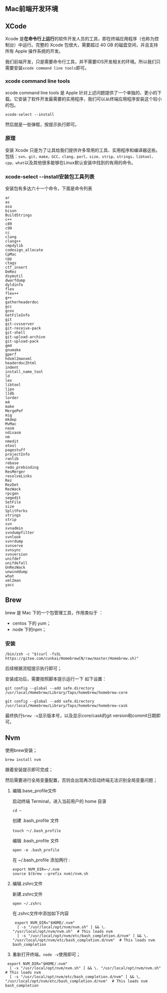 ## Mac前端开发环境

## XCode

Xcode 是**在命令行上运行**的软件开发人员的工具，即在终端应用程序（也称为控制台）中运行。完整的 Xcode 包很大，需要超过 40 GB 的磁盘空间，并且支持所有 Apple 操作系统的开发。

我们前端开发，只是需要命令行工具，并不需要IOS开发相关的环境。所以我们只需要安装`xcode command line tools`即可。

### xcode command line tools

xcode command line tools 是 Apple 针对上述问题提供了一个单独的、更小的下载。它安装了软件开发最需要的实用程序，我们可以从终端应用程序安装这个较小的包。

```shell
xcode-select --install
```

然后就是一些弹框，按提示执行即可。

### 原理

安装 Xcode 只是为了让其给我们提供许多常用的工具、实用程序和编译器这些。包括：`svn，git，make，GCC，clang，perl，size，strip，strings，libtool，cpp，what`以及其他很多能够在Linux默认安装中找到的有用的命令。

### xcode-select --install安装包工具列表

安装包有多达六十一个命令，下面是命令列表

```mipsasm
ar
as
asa
bison
BuildStrings
c++
c89
c99
cc
clang
clang++
cmpdylib
codesign_allocate
CpMac
cpp
ctags
ctf_insert
DeRez
dsymutil
dwarfdump
dyldinfo
flex
flex++
g++
gatherheaderdoc
gcc
gcov
GetFileInfo
git
git-cvsserver
git-receive-pack
git-shell
git-upload-archive
git-upload-pack
gm4
gnumake
gperf
hdxml2manxml
headerdoc2html
indent
install_name_tool
ld
lex
libtool
lipo
lldb
lorder
m4
make
MergePef
mig
mkdep
MvMac
nasm
ndisasm
nm
nmedit
otool
pagestuff
projectInfo
ranlib
rebase
redo_prebinding
ResMerger
resolveLinks
Rez
RezDet
RezWack
rpcgen
segedit
SetFile
size
SplitForks
strings
strip
svn
svnadmin
svndumpfilter
svnlook
svnrdump
svnserve
svnsync
svnversion
unifdef
unifdefall
UnRezWack
unwinddump
what
xml2man
yacc
```





## Brew

brew 是 Mac 下的一个包管理工具，作用类似于 ：

- centos 下的 yum；
- node 下的npm；

### 安装

```shell
/bin/zsh -c "$(curl -fsSL https://gitee.com/cunkai/HomebrewCN/raw/master/Homebrew.sh)"
```

后续根据流程提示执行即可；

安装成功后，需要按照脚本提示运行一下 如下设置：

```shell
git config --global --add safe.directory /usr/local/Homebrew/Library/Taps/homebrew/homebrew-core

git config --global --add safe.directory /usr/local/Homebrew/Library/Taps/homebrew/homebrew-cask
```

最终执行`brew -v`显示版本号，以及显示core/cask的git version和commit日期即可。





## Nvm

使用brew安装；

```shell
brew install nvm
```

跟着安装提示即可完成；

然后需要进行全局变量配置，否则会出现再次启动终端无法识别全局变量问题；

1. 编辑.base_profile文件

   启动终端 Terminal，进入当前用户的 home 目录

   ```
   cd ~
   ```

   创建 .bash_profile 文件

   ```
   touch ～/.bash_profile
   ```

   编辑 .bash_profile 文件

   ```
   open -e .bash_profile
   ```

   在 ~/.bash_profile 添加两行 :

   ```
   export NVM_DIR=~/.nvm
   source $(brew --prefix nvm)/nvm.sh 
   ```

2. 编辑.zshrc文件

   新建.zshrc文件

   ```
   open ~/.zshrc
   ```

   在.zshrc文件中添加如下内容

   ```
    export NVM_DIR="$HOME/.nvm"
     [ -s "/usr/local/opt/nvm/nvm.sh" ] && \. "/usr/local/opt/nvm/nvm.sh"  # This loads nvm
     [ -s "/usr/local/opt/nvm/etc/bash_completion.d/nvm" ] && \. "/usr/local/opt/nvm/etc/bash_completion.d/nvm"  # This loads nvm bash_completion
   ```

3. 重新打开终端，`node -v`使用即可；





```shell
 export NVM_DIR="$HOME/.nvm"
  [ -s "/usr/local/opt/nvm/nvm.sh" ] && \. "/usr/local/opt/nvm/nvm.sh"  # This loads nvm
  [ -s "/usr/local/opt/nvm/etc/bash_completion.d/nvm" ] && \. "/usr/local/opt/nvm/etc/bash_completion.d/nvm"  # This loads nvm bash_completion
```

